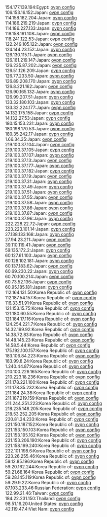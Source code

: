 154.177.139.194:Egypt: [ovpn config](vpn/154_177_139_194.ovpn)  
106.153.16.152:Japan: [ovpn config](vpn/106_153_16_152.ovpn)  
114.158.182.204:Japan: [ovpn config](vpn/114_158_182_204.ovpn)  
114.186.219.219:Japan: [ovpn config](vpn/114_186_219_219.ovpn)  
114.186.227.133:Japan: [ovpn config](vpn/114_186_227_133.ovpn)  
118.158.191.108:Japan: [ovpn config](vpn/118_158_191_108.ovpn)  
118.241.122.53:Japan: [ovpn config](vpn/118_241_122_53.ovpn)  
122.249.105.122:Japan: [ovpn config](vpn/122_249_105_122.ovpn)  
124.144.23.152:Japan: [ovpn config](vpn/124_144_23_152.ovpn)  
126.130.115.11:Japan: [ovpn config](vpn/126_130_115_11.ovpn)  
126.161.219.147:Japan: [ovpn config](vpn/126_161_219_147.ovpn)  
126.235.87.202:Japan: [ovpn config](vpn/126_235_87_202.ovpn)  
126.51.126.209:Japan: [ovpn config](vpn/126_51_126_209.ovpn)  
126.77.233.50:Japan: [ovpn config](vpn/126_77_233_50.ovpn)  
126.89.208.170:Japan: [ovpn config](vpn/126_89_208_170.ovpn)  
126.8.221.162:Japan: [ovpn config](vpn/126_8_221_162.ovpn)  
126.90.165.132:Japan: [ovpn config](vpn/126_90_165_132.ovpn)  
126.99.207.51:Japan: [ovpn config](vpn/126_99_207_51.ovpn)  
133.32.180.103:Japan: [ovpn config](vpn/133_32_180_103.ovpn)  
133.32.224.177:Japan: [ovpn config](vpn/133_32_224_177.ovpn)  
14.132.175.158:Japan: [ovpn config](vpn/14_132_175_158.ovpn)  
14.132.27.53:Japan: [ovpn config](vpn/14_132_27_53.ovpn)  
180.15.153.231:Japan: [ovpn config](vpn/180_15_153_231.ovpn)  
180.198.170.53:Japan: [ovpn config](vpn/180_198_170_53.ovpn)  
180.35.242.17:Japan: [ovpn config](vpn/180_35_242_17.ovpn)  
1.66.34.35:Japan: [ovpn config](vpn/1_66_34_35.ovpn)  
219.100.37.104:Japan: [ovpn config](vpn/219_100_37_104.ovpn)  
219.100.37.105:Japan: [ovpn config](vpn/219_100_37_105.ovpn)  
219.100.37.107:Japan: [ovpn config](vpn/219_100_37_107.ovpn)  
219.100.37.13:Japan: [ovpn config](vpn/219_100_37_13.ovpn)  
219.100.37.177:Japan: [ovpn config](vpn/219_100_37_177.ovpn)  
219.100.37.182:Japan: [ovpn config](vpn/219_100_37_182.ovpn)  
219.100.37.19:Japan: [ovpn config](vpn/219_100_37_19.ovpn)  
219.100.37.31:Japan: [ovpn config](vpn/219_100_37_31.ovpn)  
219.100.37.49:Japan: [ovpn config](vpn/219_100_37_49.ovpn)  
219.100.37.51:Japan: [ovpn config](vpn/219_100_37_51.ovpn)  
219.100.37.55:Japan: [ovpn config](vpn/219_100_37_55.ovpn)  
219.100.37.58:Japan: [ovpn config](vpn/219_100_37_58.ovpn)  
219.100.37.86:Japan: [ovpn config](vpn/219_100_37_86.ovpn)  
219.100.37.87:Japan: [ovpn config](vpn/219_100_37_87.ovpn)  
219.100.37.96:Japan: [ovpn config](vpn/219_100_37_96.ovpn)  
222.228.22.72:Japan: [ovpn config](vpn/222_228_22_72.ovpn)  
223.223.101.14:Japan: [ovpn config](vpn/223_223_101_14.ovpn)  
27.138.133.168:Japan: [ovpn config](vpn/27_138_133_168.ovpn)  
27.94.23.211:Japan: [ovpn config](vpn/27_94_23_211.ovpn)  
39.110.119.41:Japan: [ovpn config](vpn/39_110_119_41.ovpn)  
59.135.172.2:Japan: [ovpn config](vpn/59_135_172_2.ovpn)  
60.127.61.103:Japan: [ovpn config](vpn/60_127_61_103.ovpn)  
60.128.102.181:Japan: [ovpn config](vpn/60_128_102_181.ovpn)  
60.137.183.62:Japan: [ovpn config](vpn/60_137_183_62.ovpn)  
60.69.230.22:Japan: [ovpn config](vpn/60_69_230_22.ovpn)  
60.70.100.214:Japan: [ovpn config](vpn/60_70_100_214.ovpn)  
60.73.52.136:Japan: [ovpn config](vpn/60_73_52_136.ovpn)  
60.95.185.181:Japan: [ovpn config](vpn/60_95_185_181.ovpn)  
112.164.131.50:Korea Republic of: [ovpn config](vpn/112_164_131_50.ovpn)  
112.187.54.157:Korea Republic of: [ovpn config](vpn/112_187_54_157.ovpn)  
116.33.51.91:Korea Republic of: [ovpn config](vpn/116_33_51_91.ovpn)  
121.153.15.75:Korea Republic of: [ovpn config](vpn/121_153_15_75.ovpn)  
121.180.60.55:Korea Republic of: [ovpn config](vpn/121_180_60_55.ovpn)  
121.184.17.116:Korea Republic of: [ovpn config](vpn/121_184_17_116.ovpn)  
124.254.221.7:Korea Republic of: [ovpn config](vpn/124_254_221_7.ovpn)  
14.32.199.92:Korea Republic of: [ovpn config](vpn/14_32_199_92.ovpn)  
14.38.72.83:Korea Republic of: [ovpn config](vpn/14_38_72_83.ovpn)  
14.48.145.23:Korea Republic of: [ovpn config](vpn/14_48_145_23.ovpn)  
14.58.5.44:Korea Republic of: [ovpn config](vpn/14_58_5_44.ovpn)  
175.192.100.157:Korea Republic of: [ovpn config](vpn/175_192_100_157.ovpn)  
183.106.84.223:Korea Republic of: [ovpn config](vpn/183_106_84_223.ovpn)  
183.99.8.24:Korea Republic of: [ovpn config](vpn/183_99_8_24.ovpn)  
1.240.44.87:Korea Republic of: [ovpn config](vpn/1_240_44_87.ovpn)  
210.100.229.165:Korea Republic of: [ovpn config](vpn/210_100_229_165.ovpn)  
210.223.18.236:Korea Republic of: [ovpn config](vpn/210_223_18_236.ovpn)  
211.178.221.100:Korea Republic of: [ovpn config](vpn/211_178_221_100.ovpn)  
211.178.35.232:Korea Republic of: [ovpn config](vpn/211_178_35_232.ovpn)  
211.184.24.38:Korea Republic of: [ovpn config](vpn/211_184_24_38.ovpn)  
211.187.219.159:Korea Republic of: [ovpn config](vpn/211_187_219_159.ovpn)  
211.244.251.223:Korea Republic of: [ovpn config](vpn/211_244_251_223.ovpn)  
218.235.148.205:Korea Republic of: [ovpn config](vpn/218_235_148_205.ovpn)  
218.53.252.205:Korea Republic of: [ovpn config](vpn/218_53_252_205.ovpn)  
220.81.34.233:Korea Republic of: [ovpn config](vpn/220_81_34_233.ovpn)  
221.150.187.152:Korea Republic of: [ovpn config](vpn/221_150_187_152.ovpn)  
221.153.150.103:Korea Republic of: [ovpn config](vpn/221_153_150_103.ovpn)  
221.153.195.162:Korea Republic of: [ovpn config](vpn/221_153_195_162.ovpn)  
221.153.206.190:Korea Republic of: [ovpn config](vpn/221_153_206_190.ovpn)  
221.158.199.240:Korea Republic of: [ovpn config](vpn/221_158_199_240.ovpn)  
222.101.198.6:Korea Republic of: [ovpn config](vpn/222_101_198_6.ovpn)  
223.26.255.46:Korea Republic of: [ovpn config](vpn/223_26_255_46.ovpn)  
59.12.85.196:Korea Republic of: [ovpn config](vpn/59_12_85_196.ovpn)  
59.20.162.244:Korea Republic of: [ovpn config](vpn/59_20_162_244.ovpn)  
59.21.68.164:Korea Republic of: [ovpn config](vpn/59_21_68_164.ovpn)  
59.28.145.119:Korea Republic of: [ovpn config](vpn/59_28_145_119.ovpn)  
59.29.9.22:Korea Republic of: [ovpn config](vpn/59_29_9_22.ovpn)  
87.103.233.46:Russian Federation: [ovpn config](vpn/87_103_233_46.ovpn)  
122.99.21.46:Taiwan: [ovpn config](vpn/122_99_21_46.ovpn)  
184.22.231.150:Thailand: [ovpn config](vpn/184_22_231_150.ovpn)  
98.51.16.20:United States: [ovpn config](vpn/98_51_16_20.ovpn)  
42.119.47.4:Viet Nam: [ovpn config](vpn/42_119_47_4.ovpn)  
